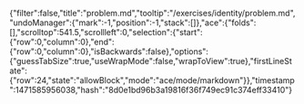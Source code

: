 {"filter":false,"title":"problem.md","tooltip":"/exercises/identity/problem.md","undoManager":{"mark":-1,"position":-1,"stack":[]},"ace":{"folds":[],"scrolltop":541.5,"scrollleft":0,"selection":{"start":{"row":0,"column":0},"end":{"row":0,"column":0},"isBackwards":false},"options":{"guessTabSize":true,"useWrapMode":false,"wrapToView":true},"firstLineState":{"row":24,"state":"allowBlock","mode":"ace/mode/markdown"}},"timestamp":1471585956038,"hash":"8d0e1bd96b3a19816f36f749ec91c374eff33410"}
